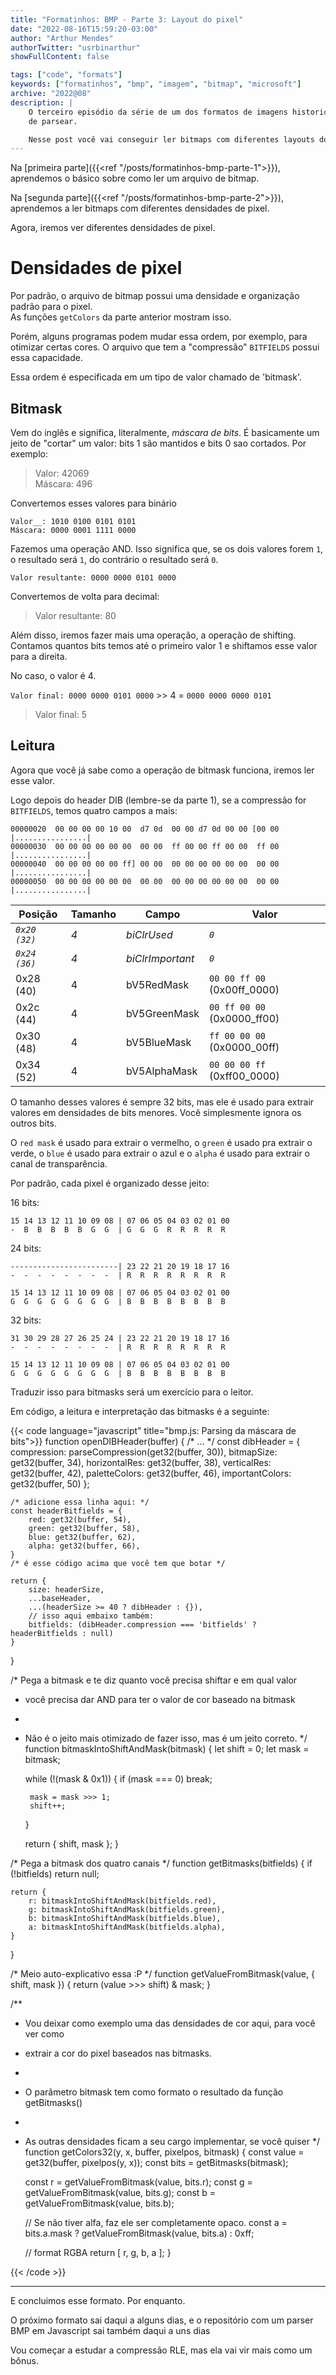 ```yaml
---
title: "Formatinhos: BMP - Parte 3: Layout do pixel"
date: "2022-08-16T15:59:20-03:00"
author: "Arthur Mendes"
authorTwitter: "usrbinarthur"
showFullContent: false

tags: ["code", "formats"]
keywords: ["formatinhos", "bmp", "imagem", "bitmap", "microsoft"]
archive: "2022@08"
description: |
    O terceiro episódio da série de um dos formatos de imagens historicamente mais fáceis
    de parsear.

    Nesse post você vai conseguir ler bitmaps com diferentes layouts do pixel.
---
```


Na [primeira parte]({{<ref "/posts/formatinhos-bmp-parte-1">}}), aprendemos o básico sobre como
ler um arquivo de bitmap.

Na [segunda parte]({{<ref "/posts/formatinhos-bmp-parte-2">}}), aprendemos a ler bitmaps com 
diferentes densidades de pixel.

Agora, iremos ver diferentes densidades de pixel.

# Densidades de pixel

Por padrão, o arquivo de bitmap possui uma densidade e organização padrão para o pixel.\
As funções `getColors` da parte anterior mostram isso.

Porém, alguns programas podem mudar essa ordem, por exemplo, para otimizar certas cores. O arquivo
que tem a "compressão" `BITFIELDS` possui essa capacidade.

Essa ordem é especificada em um tipo de valor chamado de 'bitmask'.

## Bitmask

Vem do inglês e significa, literalmente, _máscara de bits_. É basicamente um jeito de "cortar" um
valor: bits 1 são mantidos e bits 0 sao cortados. Por exemplo:

> Valor: 42069\
> Máscara: 496

Convertemos esses valores para binário


`Valor__: 1010 0100 0101 0101`\
`Máscara: 0000 0001 1111 0000`

Fazemos uma operação AND. Isso significa que, se os dois valores forem `1`, o resultado será `1`,
do contrário o resultado será `0`.

`Valor resultante: 0000 0000 0101 0000`

Convertemos de volta para decimal:

> Valor resultante: 80

Além disso, iremos fazer mais uma operação, a operação de shifting. Contamos quantos bits temos
até o primeiro valor 1 e shiftamos esse valor para a direita.

No caso, o valor é 4.

`Valor final: 0000 0000 0101 0000` >> 4 = `0000 0000 0000 0101`

> Valor final: 5

## Leitura

Agora que você já sabe como a operação de bitmask funciona, iremos ler esse valor.

Logo depois do header DIB (lembre-se da parte 1), se a compressão for `BITFIELDS`, temos quatro 
campos a mais:

```
00000020  00 00 00 00 10 00  d7 0d  00 00 d7 0d 00 00 [00 00  |................|
00000030  00 00 00 00 00 00  00 00  ff 00 00 ff 00 00  ff 00  |................|
00000040  00 00 00 00 00 ff] 00 00  00 00 00 00 00 00  00 00  |................|
00000050  00 00 00 00 00 00  00 00  00 00 00 00 00 00  00 00  |................|
```

|    Posição    | Tamanho |    Campo          | Valor                         |
|---------------|---------|-------------------|-------------------------------|
| _`0x20 (32)`_ |  _4_    | _biClrUsed_       | _`0`_                         |
| _`0x24 (36)`_ |  _4_    | _biClrImportant_  | _`0`_                         |
| 0x28 (40)     |  4      | bV5RedMask        | `00 00 ff 00`  (0x00ff_0000)  |
| 0x2c (44)     |  4      | bV5GreenMask      | `00 ff 00 00`  (0x0000_ff00)  |
| 0x30 (48)     |  4      | bV5BlueMask       | `ff 00 00 00`  (0x0000_00ff)  |
| 0x34 (52)     |  4      | bV5AlphaMask      | `00 00 00 ff`  (0xff00_0000)  |

O tamanho desses valores é sempre 32 bits, mas ele é usado para extrair valores em densidades
de bits menores. Você simplesmente ignora os outros bits.

O `red mask` é usado para extrair o vermelho, o `green` é usado pra extrair o verde, o `blue` é
usado para extrair o azul e o `alpha` é usado para extrair o canal de transparência.

Por padrão, cada pixel é organizado desse jeito:

16 bits:
```
15 14 13 12 11 10 09 08 | 07 06 05 04 03 02 01 00
-  B  B  B  B  B  G  G  | G  G  G  R  R  R  R  R
``` 


24 bits: 
```
------------------------| 23 22 21 20 19 18 17 16
-  -  -  -  -  -  -  -  | R  R  R  R  R  R  R  R

15 14 13 12 11 10 09 08 | 07 06 05 04 03 02 01 00
G  G  G  G  G  G  G  G  | B  B  B  B  B  B  B  B
``` 

32 bits: 
```
31 30 29 28 27 26 25 24 | 23 22 21 20 19 18 17 16
-  -  -  -  -  -  -  -  | R  R  R  R  R  R  R  R

15 14 13 12 11 10 09 08 | 07 06 05 04 03 02 01 00
G  G  G  G  G  G  G  G  | B  B  B  B  B  B  B  B
``` 

Traduzir isso para bitmasks será um exercício para o leitor.

Em código, a leitura e interpretação das bitmasks é a seguinte:

{{< code language="javascript" title="bmp.js: Parsing da máscara de bits">}}
function openDIBHeader(buffer) {
    /* ... */
    const dibHeader = {
        compression: parseCompression(get32(buffer, 30)),
        bitmapSize: get32(buffer, 34),
        horizontalRes: get32(buffer, 38),
        verticalRes: get32(buffer, 42),
        paletteColors: get32(buffer, 46),
        importantColors: get32(buffer, 50)
    };

    /* adicione essa linha aqui: */
    const headerBitfields = {
        red: get32(buffer, 54),
        green: get32(buffer, 58),
        blue: get32(buffer, 62),
        alpha: get32(buffer, 66),
    }
    /* é esse código acima que você tem que botar */

    return {
        size: headerSize,
        ...baseHeader,
        ...(headerSize >= 40 ? dibHeader : {}),
        // isso aqui embaixo também: 
        bitfields: (dibHeader.compression === 'bitfields' ? headerBitfields : null)
    }
}

/* Pega a bitmask e te diz quanto você precisa shiftar e em qual valor
 * você precisa dar AND para ter o valor de cor baseado na bitmask
 *
 * Não é o jeito mais otimizado de fazer isso, mas é um jeito correto.
 */
function bitmaskIntoShiftAndMask(bitmask) {
    let shift = 0;
    let mask = bitmask;

    while (!(mask & 0x1)) {
        if (mask === 0)
            break;

        mask = mask >>> 1;
        shift++;
    }

    return { shift, mask };
}

/* Pega a bitmask dos quatro canais */
function getBitmasks(bitfields) {
    if (!bitfields)
        return null;

    return {
        r: bitmaskIntoShiftAndMask(bitfields.red),
        g: bitmaskIntoShiftAndMask(bitfields.green),
        b: bitmaskIntoShiftAndMask(bitfields.blue),
        a: bitmaskIntoShiftAndMask(bitfields.alpha),
    }
}

/* Meio auto-explicativo essa :P */
function getValueFromBitmask(value, { shift, mask }) {
    return (value >>> shift) & mask;
}

/**
 * Vou deixar como exemplo uma das densidades de cor aqui, para você ver como 
 * extrair a cor do pixel baseados nas bitmasks.
 *
 * O parâmetro bitmask tem como formato o resultado da função getBitmasks()
 *
 * As outras densidades ficam a seu cargo implementar, se você quiser
 */
function getColors32(y, x, buffer, pixelpos, bitmask) {
    const value = get32(buffer, pixelpos(y, x));
    const bits = getBitmasks(bitmask);
 
    const r = getValueFromBitmask(value, bits.r);
    const g = getValueFromBitmask(value, bits.g);
    const b = getValueFromBitmask(value, bits.b);
    
    // Se não tiver alfa, faz ele ser completamente opaco.
    const a = bits.a.mask ? getValueFromBitmask(value, bits.a) : 0xff;

    // format RGBA
    return [
        r, g, b, a
    ];
}

{{< /code >}}

-----

E concluimos esse formato. Por enquanto.

O próximo formato sai daqui a alguns dias, e o repositório com um parser BMP em Javascript 
sai também daqui a uns dias

Vou começar a estudar a compressão RLE, mas ela vai vir mais como um bônus.